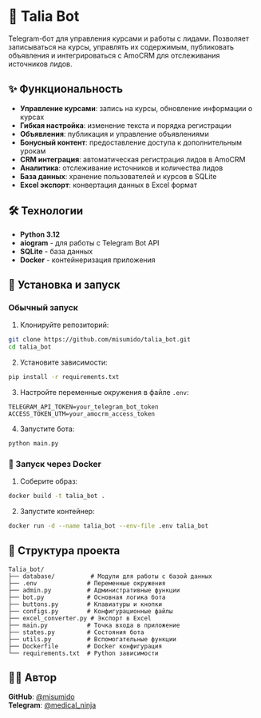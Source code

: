 # 🤖 Talia Bot

Telegram-бот для управления курсами и работы с лидами. Позволяет записываться на курсы, управлять их содержимым, публиковать объявления и интегрироваться с AmoCRM для отслеживания источников лидов.

## ✨ Функциональность

- **Управление курсами**: запись на курсы, обновление информации о курсах
- **Гибкая настройка**: изменение текста и порядка регистрации
- **Объявления**: публикация и управление объявлениями
- **Бонусный контент**: предоставление доступа к дополнительным урокам
- **CRM интеграция**: автоматическая регистрация лидов в AmoCRM
- **Аналитика**: отслеживание источников и количества лидов
- **База данных**: хранение пользователей и курсов в SQLite
- **Excel экспорт**: конвертация данных в Excel формат

## 🛠️ Технологии

- **Python 3.12**
- **aiogram** - для работы с Telegram Bot API
- **SQLite** - база данных
- **Docker** - контейнеризация приложения

## 🚀 Установка и запуск

### Обычный запуск

1. Клонируйте репозиторий:
```bash
git clone https://github.com/misumido/talia_bot.git
cd talia_bot
```

2. Установите зависимости:
```bash
pip install -r requirements.txt
```

3. Настройте переменные окружения в файле `.env`:
```
TELEGRAM_API_TOKEN=your_telegram_bot_token
ACCESS_TOKEN_UTM=your_amocrm_access_token
```

4. Запустите бота:
```bash
python main.py
```

### 🐳 Запуск через Docker

1. Соберите образ:
```bash
docker build -t talia_bot .
```

2. Запустите контейнер:
```bash
docker run -d --name talia_bot --env-file .env talia_bot
```

## 📁 Структура проекта

```
Talia_bot/
├── database/          # Модули для работы с базой данных
├── .env              # Переменные окружения
├── admin.py          # Административные функции
├── bot.py            # Основная логика бота
├── buttons.py        # Клавиатуры и кнопки
├── configs.py        # Конфигурационные файлы
├── excel_converter.py # Экспорт в Excel
├── main.py           # Точка входа в приложение
├── states.py         # Состояния бота
├── utils.py          # Вспомогательные функции
├── Dockerfile        # Docker конфигурация
└── requirements.txt  # Python зависимости
```

## 👨‍💻 Автор

**GitHub**: [@misumido](https://github.com/misumido)  
**Telegram**: [@medical_ninja](https://t.me/medical_ninja)